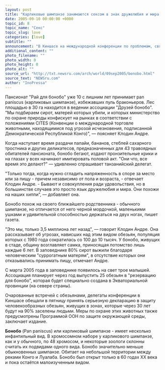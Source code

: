 ```yaml
---
layout: post
title: "Карликовые шимпанзе занимаются сексом в знак дружелюбия и мира, как и хиппи"
date: 2005-09-10 00:00:00 +0000
topic_id: 8
topic_name: "Секс"
topic_slug: love
categories: [love]
subtitle: ""
announcement: "В Киншасе на международной конференции по проблемам, связанным с защитой животных, президент ассоциации \"Друзей бонобо\" Клодин Андре рассказала министрам и делегатам 23 стран Африки и Азии о том, что карликовые шимпанзе совершенно не могут жить без любви. Об этом пишет бельгийская газета Le Soir."
additional_content: ""
photo_filename: ""
photo_width: 0
photo_height: 0
photo_alt: ""
source_url: "http://txt.newsru.com/arch/world/09sep2005/bonobo.html"
source_text: "NEWSru.com"
author: "InoPressa"
---
```

Пансионат "Рай для бонобо" уже 10 с лишним лет принимает pan paniscus (карликовых шимпанзе), избежавших пуль браконьеров. Лес площадью в 30 га находится в ведении ассоциации "Друзей бонобо". "Мы подбираем сирот, матерей которых убили, и которых министерство по охране природы конфискует на рынках в соответствии с положениями CITES (Конвенции о международной торговле животными, находящимися под угрозой исчезновения, подписанной Демократической Республикой Конго)", &mdash; поясняет Клодин Андре.

Когда наступает время раздачи папайи, бананов, стеблей сахарного тростника и других деликатесов, предназначенных для 43 травоядных обитателей пансионата, бонобо бегают, издают пронзительные крики и на глазах у всех начинают имитировать половой акт. "Они что, все время это делают?" &mdash; удивленно спрашивает танзанийский делегат.

"Только тогда, когда нужно сгладить напряженность в споре за место или за пищу - причем независимо от пола и возраста, - отвечает Клодин Андре. - Бывают и совокупления ради удовольствия, но в большинстве случаев это просто язык дружелюбия и мира. Они похожи на наших хиппи", &mdash; добавляет она.

Бонобо похож на своего ближайшего родственника - обычного шимпанзе, но отличается от него черной мордочкой, маленькими ушками и удивительной способностью держаться на двух ногах, пишет газета.

"Это мы, только 3,5 миллиона лет назад", &mdash; говорит Клодин Андре. Она рассказывает об угрозах, нависших над этим видом обезьян, популяция которых с 1980 года сократилась со 100 до 10 тысяч. У бонобо, живущих в стаде, общину возглавляет самка, приносящая потомство лишь каждые 6 лет. В заповеднике 80% сирот выжили благодаря человеческим "суррогатным матерям", в отсутствие которых они отказывались принимать пищу, отмечает Андре.

С марта 2005 года в заповеднике появилось на свет трое малышей. Ассоциация планирует через год выпустить 25 обезьян в "резервацию для бонобо", которая будет специально создана в Экваториальной провинции (на севере страны).

Очарованные встречей с обезьянами, делегаты конференции в Киншасе обещали в пятницу принять серьезную декларацию в защиту человекообразных обезьян, живущих в зонах, которые через 30 лет будут на 90% заселены людьми. Меры по охране этих животных также предусмотрены Программой ООН по защите окружающей среды, заключает издание.

<strong>Бонобо</strong> (Pan paniscus) или карликовый шимпанзе - имеет несколько инфантильный вид. В хромосомном наборе у карликового шимпанзе, как и у обычного, по 48 хромосом, и некоторые зоологи склонны считать их подвидами одного вида. Бонобо значительно меньше обыкновенных шимпанзе. Обитает на небольшой территории между реками Конго и Луалаба. Бонобо был открыт только в 60 годах XX века и пока остаётся малоизученным видом.
